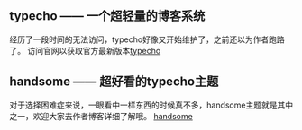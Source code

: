## typecho —— 一个超轻量的博客系统
经历了一段时间的无法访问，typecho好像又开始维护了，之前还以为作者跑路了。
访问官网以获取官方最新版本[typecho](http://typecho.org/ '跳转官网')

## handsome —— 超好看的typecho主题
对于选择困难症来说，一眼看中一样东西的时候真不多，handsome主题就是其中之一，欢迎大家去作者博客详细了解哦。
[handsome](https://www.ihewro.com/ '跳转官网')
